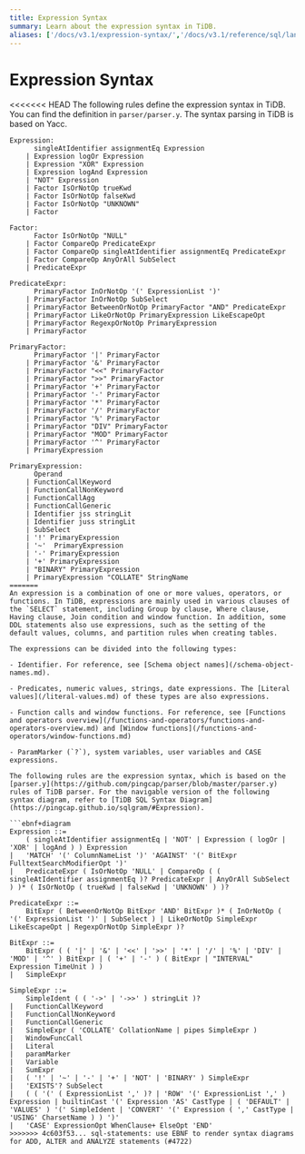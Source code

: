 ```yaml
---
title: Expression Syntax
summary: Learn about the expression syntax in TiDB.
aliases: ['/docs/v3.1/expression-syntax/','/docs/v3.1/reference/sql/language-structure/expression-syntax/']
---
```


# Expression Syntax

<<<<<<< HEAD
The following rules define the expression syntax in TiDB. You can find the definition in `parser/parser.y`. The syntax parsing in TiDB is based on Yacc.

```
Expression:
      singleAtIdentifier assignmentEq Expression
    | Expression logOr Expression
    | Expression "XOR" Expression
    | Expression logAnd Expression
    | "NOT" Expression
    | Factor IsOrNotOp trueKwd
    | Factor IsOrNotOp falseKwd
    | Factor IsOrNotOp "UNKNOWN"
    | Factor

Factor:
      Factor IsOrNotOp "NULL"
    | Factor CompareOp PredicateExpr
    | Factor CompareOp singleAtIdentifier assignmentEq PredicateExpr
    | Factor CompareOp AnyOrAll SubSelect
    | PredicateExpr

PredicateExpr:
      PrimaryFactor InOrNotOp '(' ExpressionList ')'
    | PrimaryFactor InOrNotOp SubSelect
    | PrimaryFactor BetweenOrNotOp PrimaryFactor "AND" PredicateExpr
    | PrimaryFactor LikeOrNotOp PrimaryExpression LikeEscapeOpt
    | PrimaryFactor RegexpOrNotOp PrimaryExpression
    | PrimaryFactor

PrimaryFactor:
      PrimaryFactor '|' PrimaryFactor
    | PrimaryFactor '&' PrimaryFactor
    | PrimaryFactor "<<" PrimaryFactor
    | PrimaryFactor ">>" PrimaryFactor
    | PrimaryFactor '+' PrimaryFactor
    | PrimaryFactor '-' PrimaryFactor
    | PrimaryFactor '*' PrimaryFactor
    | PrimaryFactor '/' PrimaryFactor
    | PrimaryFactor '%' PrimaryFactor
    | PrimaryFactor "DIV" PrimaryFactor
    | PrimaryFactor "MOD" PrimaryFactor
    | PrimaryFactor '^' PrimaryFactor
    | PrimaryExpression

PrimaryExpression:
      Operand
    | FunctionCallKeyword
    | FunctionCallNonKeyword
    | FunctionCallAgg
    | FunctionCallGeneric
    | Identifier jss stringLit
    | Identifier juss stringLit
    | SubSelect
    | '!' PrimaryExpression
    | '~'  PrimaryExpression
    | '-' PrimaryExpression
    | '+' PrimaryExpression
    | "BINARY" PrimaryExpression
    | PrimaryExpression "COLLATE" StringName
=======
An expression is a combination of one or more values, operators, or functions. In TiDB, expressions are mainly used in various clauses of the `SELECT` statement, including Group by clause, Where clause, Having clause, Join condition and window function. In addition, some DDL statements also use expressions, such as the setting of the default values, columns, and partition rules when creating tables.

The expressions can be divided into the following types:

- Identifier. For reference, see [Schema object names](/schema-object-names.md).

- Predicates, numeric values, strings, date expressions. The [Literal values](/literal-values.md) of these types are also expressions.

- Function calls and window functions. For reference, see [Functions and operators overview](/functions-and-operators/functions-and-operators-overview.md) and [Window functions](/functions-and-operators/window-functions.md)

- ParamMarker (`?`), system variables, user variables and CASE expressions.

The following rules are the expression syntax, which is based on the [parser.y](https://github.com/pingcap/parser/blob/master/parser.y) rules of TiDB parser. For the navigable version of the following syntax diagram, refer to [TiDB SQL Syntax Diagram](https://pingcap.github.io/sqlgram/#Expression).

```ebnf+diagram
Expression ::=
    ( singleAtIdentifier assignmentEq | 'NOT' | Expression ( logOr | 'XOR' | logAnd ) ) Expression
|   'MATCH' '(' ColumnNameList ')' 'AGAINST' '(' BitExpr FulltextSearchModifierOpt ')'
|   PredicateExpr ( IsOrNotOp 'NULL' | CompareOp ( ( singleAtIdentifier assignmentEq )? PredicateExpr | AnyOrAll SubSelect ) )* ( IsOrNotOp ( trueKwd | falseKwd | 'UNKNOWN' ) )?

PredicateExpr ::=
    BitExpr ( BetweenOrNotOp BitExpr 'AND' BitExpr )* ( InOrNotOp ( '(' ExpressionList ')' | SubSelect ) | LikeOrNotOp SimpleExpr LikeEscapeOpt | RegexpOrNotOp SimpleExpr )?

BitExpr ::=
    BitExpr ( ( '|' | '&' | '<<' | '>>' | '*' | '/' | '%' | 'DIV' | 'MOD' | '^' ) BitExpr | ( '+' | '-' ) ( BitExpr | "INTERVAL" Expression TimeUnit ) )
|   SimpleExpr

SimpleExpr ::=
    SimpleIdent ( ( '->' | '->>' ) stringLit )?
|   FunctionCallKeyword
|   FunctionCallNonKeyword
|   FunctionCallGeneric
|   SimpleExpr ( 'COLLATE' CollationName | pipes SimpleExpr )
|   WindowFuncCall
|   Literal
|   paramMarker
|   Variable
|   SumExpr
|   ( '!' | '~' | '-' | '+' | 'NOT' | 'BINARY' ) SimpleExpr
|   'EXISTS'? SubSelect
|   ( ( '(' ( ExpressionList ',' )? | 'ROW' '(' ExpressionList ',' ) Expression | builtinCast '(' Expression 'AS' CastType | ( 'DEFAULT' | 'VALUES' ) '(' SimpleIdent | 'CONVERT' '(' Expression ( ',' CastType | 'USING' CharsetName ) ) ')'
|   'CASE' ExpressionOpt WhenClause+ ElseOpt 'END'
>>>>>>> 4c603f53... sql-statements: use EBNF to render syntax diagrams for ADD, ALTER and ANALYZE statements (#4722)
```
